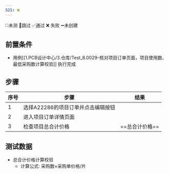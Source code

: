 ```yaml
---
S21: ❌
---
```

◻️未测    🚫跳过     ✅通过    ❌ 失败    ➖未创建

## 前置条件

- 用例[[1.PCB设计中心/3.仓库/Test_8.0029-核对项目订单页面，项目使用数、最低采购数计算校验]] 执行完成

## 步骤

| 序号  | 步骤                   | 结果        |
| --- | -------------------- | --------- |
| 1   | 选择A22286的项目订单并点击编辑按钮 |           |
| 2   | 进入项目订单详情页面           |           |
| 3   | 检查项目总合计价格            | ==总合计价格== |

## 测试数据

- 总合计价格计算校验
	- 计算公式: 采购数×采购单价格/片
